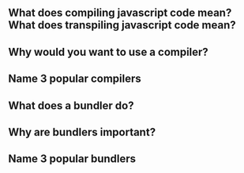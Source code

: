 ## What does compiling javascript code mean? What does transpiling javascript code mean?

## Why would you want to use a compiler?

## Name 3 popular compilers

## What does a bundler do?

## Why are bundlers important?

## Name 3 popular bundlers
